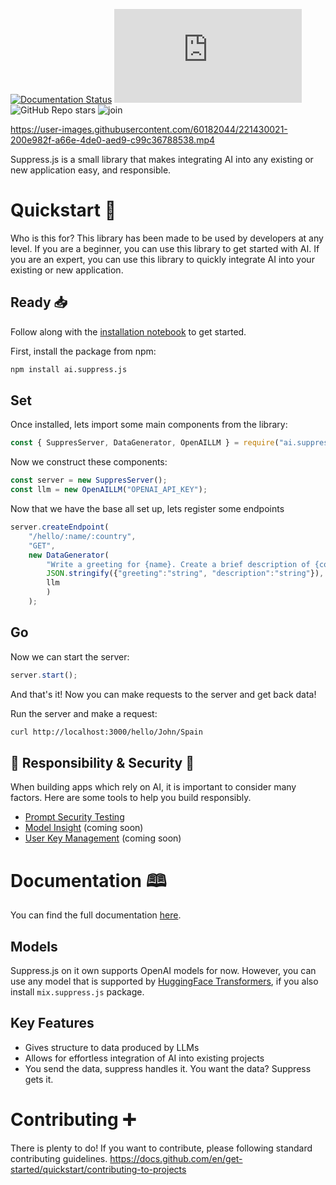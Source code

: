 [![Documentation Status](https://readthedocs.org/projects/suppressjs/badge/?version=latest)](https://suppressjs.readthedocs.io/en/latest/?badge=latest)
![npm](https://img.shields.io/npm/v/ai.suppress.js)
![GitHub Repo stars](https://img.shields.io/github/stars/velocitatem/suppress?style=social)
![join](https://img.shields.io/badge/Join!-looking%20for%20colaborators-critical)



https://user-images.githubusercontent.com/60182044/221430021-200e982f-a66e-4de0-aed9-c99c36788538.mp4



Suppress.js is a small library that makes integrating AI into any existing or new application easy, and responsible.

# Quickstart 🏁

Who is this for? This library has been made to be used by developers at any level. If you are a beginner, you can use this library to get started with AI. If you are an expert, you can use this library to quickly integrate AI into your existing or new application.

## Ready 📥

Follow along with the [installation notebook](https://npm.runkit.com/ai.suppress.js) to get started.

First, install the package from npm:

```bash
npm install ai.suppress.js
```

## Set

Once installed, lets import some main components from the library:


```javascript
const { SuppresServer, DataGenerator, OpenAILLM } = require("ai.suppress.js");
```

Now we construct these components:

```javascript
const server = new SuppresServer();
const llm = new OpenAILLM("OPENAI_API_KEY");
```

Now that we have the base all set up, lets register some endpoints

```javascript
server.createEndpoint(
    "/hello/:name/:country",
    "GET",
    new DataGenerator(
        "Write a greeting for {name}. Create a brief description of {country}, in which the user lives.",
        JSON.stringify({"greeting":"string", "description":"string"}),
        llm
        )
    );
```

## Go
Now we can start the server:

```javascript
server.start();
```

And that's it! Now you can make requests to the server and get back data!

Run the server and make a request:

```bash
curl http://localhost:3000/hello/John/Spain
```

## 🚨 Responsibility & Security 🚨
When building apps which rely on AI, it is important to consider many factors. Here are some tools to help you build responsibly.
+ [Prompt Security Testing](https://github.com/velocitatem/llm-cross-prompt-scripting)
+ [Model Insight](https://github.com/velocitatem/InsightLink) (coming soon)
+ [User Key Management](https://github.com/velocitatem/omni) (coming soon)

# Documentation 🕮
You can find the full documentation [here](https://suppressjs.rtfd.io).
## Models
Suppress.js on it own supports OpenAI models for now. However, you can use any model that is supported by [HuggingFace Transformers](https://huggingface.co/transformers/), if you also install `mix.suppress.js` package.
## Key Features
* Gives structure to data produced by LLMs
* Allows for effortless integration of AI into existing projects
* You send the data, suppress handles it. You want the data? Suppress gets it.


# Contributing ➕
There is plenty to do! If you want to contribute, please following standard contributing guidelines. https://docs.github.com/en/get-started/quickstart/contributing-to-projects
